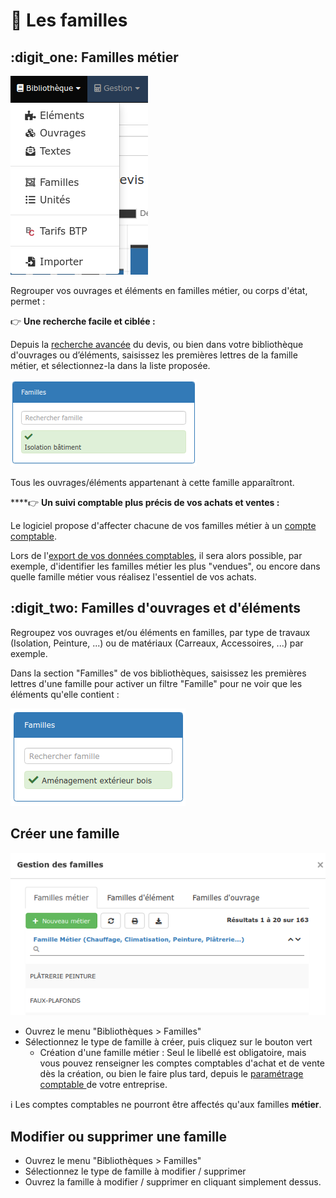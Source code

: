 # 📎 Les familles

## :digit_one: Familles métier

![](../../.gitbook/assets/screenshot-212-.png)



Regrouper vos ouvrages et éléments en familles métier, ou corps d'état, permet :

:point_right: **Une recherche facile et ciblée :** 

Depuis la [recherche avancée](../les-devis/creer-and-saisir-un-devis/saisir-les-lignes-du-devis/le-menu-de-lignes.md#recherche-rapide-ou-avancee) du devis, ou bien dans votre bibliothèque d'ouvrages ou d’éléments, saisissez les premières lettres de la famille métier, et sélectionnez-la dans la liste proposée.

![](../../.gitbook/assets/screenshot-214-.png)

Tous les ouvrages/éléments appartenant à cette famille apparaîtront.



****:point_right: **Un suivi comptable plus précis de vos achats et ventes :**

Le logiciel propose d'affecter chacune de vos familles métier à un [compte comptable](../exports-comptables/parametrage-1/).

Lors de l'[export de vos données comptables](../exports-comptables/export.md), il sera alors possible, par exemple, d'identifier les familles métier les plus "vendues", ou encore dans quelle famille métier vous réalisez l'essentiel de vos achats.

## :digit_two: Familles d'ouvrages et d'éléments

Regroupez vos ouvrages et/ou éléments en familles, par type de travaux (Isolation, Peinture, ...) ou de matériaux (Carreaux, Accessoires, ...) par exemple.

Dans la section "Familles" de vos bibliothèques, saisissez les premières lettres d'une famille pour activer un filtre "Famille" pour ne voir que les éléments qu'elle contient :

![](../../.gitbook/assets/screenshot-213-.png)



## Créer une famille

![](../../.gitbook/assets/screenshot-215-.png)

* Ouvrez le menu "Bibliothèques > Familles"
* Sélectionnez le type de famille à créer, puis cliquez sur le bouton vert
  * Création d'une famille métier : Seul le libellé est obligatoire, mais vous pouvez renseigner les comptes comptables d'achat et de vente dès la création, ou bien le faire plus tard, depuis le [paramétrage comptable ](../exports-comptables/parametrage-1/)de votre entreprise.

:information_source: Les comptes comptables ne pourront être affectés qu'aux familles **métier**. 



## Modifier ou supprimer une famille

* Ouvrez le menu "Bibliothèques > Familles"
* Sélectionnez le type de famille à modifier / supprimer
* Ouvrez la famille à modifier / supprimer en cliquant simplement dessus.
